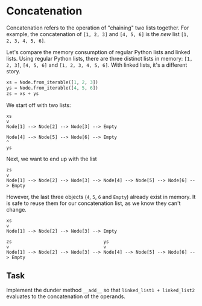 # Concatenation

Concatenation refers to the operation of "chaining" two lists together.
For example, the concatenation of `[1, 2, 3]` and `[4, 5, 6]` is the _new_ list `[1, 2, 3, 4, 5, 6]`.

Let's compare the memory consumption of regular Python lists and linked lists.
Using regular Python lists, there are three distinct lists in memory: `[1, 2, 3]`, `[4, 5, 6]` and `[1, 2, 3, 4, 5, 6]`.
With linked lists, it's a different story.

```python
xs = Node.from_iterable([1, 2, 3])
ys = Node.from_iterable([4, 5, 6])
zs = xs + ys
```

We start off with two lists:

```text
xs
v
Node[1] --> Node[2] --> Node[3] --> Empty

Node[4] --> Node[5] --> Node[6] --> Empty
^
ys
```

Next, we want to end up with the list

```text
zs
v
Node[1] --> Node[2] --> Node[3] --> Node[4] --> Node[5] --> Node[6] --> Empty
```

However, the last three objects (`4`, `5`, `6` and `Empty`) already exist in memory.
It is safe to reuse them for our concatenation list, as we know they can't change.

```text
xs
v
Node[1] --> Node[2] --> Node[3] --> Empty

zs                                  ys
v                                   v
Node[1] --> Node[2] --> Node[3] --> Node[4] --> Node[5] --> Node[6] --> Empty
```

## Task

Implement the dunder method `__add__` so that `linked_list1 + linked_list2` evaluates to the concatenation of the operands.
